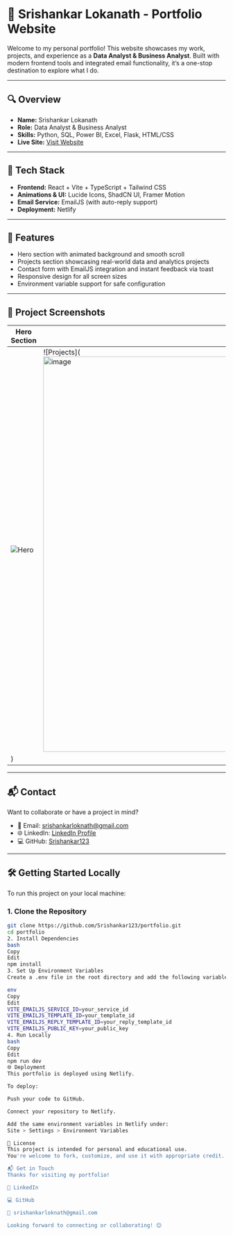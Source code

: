 # 💼 Srishankar Lokanath - Portfolio Website

Welcome to my personal portfolio! This website showcases my work, projects, and experience as a **Data Analyst & Business Analyst**. Built with modern frontend tools and integrated email functionality, it’s a one-stop destination to explore what I do.

---

## 🔍 Overview

- **Name:** Srishankar Lokanath  
- **Role:** Data Analyst & Business Analyst  
- **Skills:** Python, SQL, Power BI, Excel, Flask, HTML/CSS  
- **Live Site:** [Visit Website](https://srishankar.netlify.app/)

---

## 🚀 Tech Stack

- **Frontend:** React + Vite + TypeScript + Tailwind CSS
- **Animations & UI:** Lucide Icons, ShadCN UI, Framer Motion
- **Email Service:** EmailJS (with auto-reply support)
- **Deployment:** Netlify

---

## 📁 Features

- Hero section with animated background and smooth scroll
- Projects section showcasing real-world data and analytics projects
- Contact form with EmailJS integration and instant feedback via toast
- Responsive design for all screen sizes
- Environment variable support for safe configuration

---

## 📸 Project Screenshots

| Hero Section             | Project Showcase           |
|--------------------------|-----------------------------|
| ![Hero](https://i.ibb.co/cKD17Tst/wmremove-transformed-removebg-preview.png) | ![Projects](<img width="1891" height="910" alt="image" src="https://github.com/user-attachments/assets/fd4ba28a-1a32-4efc-b121-d43b6056c326" />
) |

---

## 📬 Contact

Want to collaborate or have a project in mind?

- 📧 Email: [srishankarloknath@gmail.com](mailto:srishankarloknath@gmail.com)
- 🌐 LinkedIn: [LinkedIn Profile](https://www.linkedin.com/in/srishankar-lokanath-99a5b4252/)
- 💻 GitHub: [Srishankar123](https://github.com/Srishankar123)

---

## 🛠️ Getting Started Locally

To run this project on your local machine:

### 1. Clone the Repository
```bash
git clone https://github.com/Srishankar123/portfolio.git
cd portfolio
2. Install Dependencies
bash
Copy
Edit
npm install
3. Set Up Environment Variables
Create a .env file in the root directory and add the following variables:

env
Copy
Edit
VITE_EMAILJS_SERVICE_ID=your_service_id
VITE_EMAILJS_TEMPLATE_ID=your_template_id
VITE_EMAILJS_REPLY_TEMPLATE_ID=your_reply_template_id
VITE_EMAILJS_PUBLIC_KEY=your_public_key
4. Run Locally
bash
Copy
Edit
npm run dev
🌐 Deployment
This portfolio is deployed using Netlify.

To deploy:

Push your code to GitHub.

Connect your repository to Netlify.

Add the same environment variables in Netlify under:
Site > Settings > Environment Variables

📄 License
This project is intended for personal and educational use.
You're welcome to fork, customize, and use it with appropriate credit.

📬 Get in Touch
Thanks for visiting my portfolio!

🔗 LinkedIn

💻 GitHub

📧 srishankarloknath@gmail.com

Looking forward to connecting or collaborating! 😊
